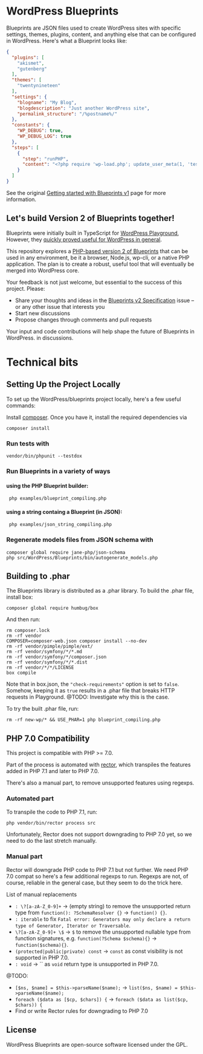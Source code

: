 # WordPress Blueprints

Blueprints are JSON files used to create WordPress sites with specific settings, themes, plugins, content, and anything
else that can be configured in WordPress. Here's what a Blueprint looks like:

```json
{
  "plugins": [
    "akismet",
    "gutenberg"
  ],
  "themes": [
    "twentynineteen"
  ],
  "settings": {
    "blogname": "My Blog",
    "blogdescription": "Just another WordPress site",
    "permalink_structure": "/%postname%/"
  },
  "constants": {
    "WP_DEBUG": true,
    "WP_DEBUG_LOG": true
  },
  "steps": [
    {
      "step": "runPHP",
      "content": "<?php require 'wp-load.php'; update_user_meta(1, 'test', 'value');"
    }
  ]
}
```

See the
original [Getting started with Blueprints v1](https://wordpress.github.io/wordpress-playground/blueprints-api/index)
page for more information.

## Let's build Version 2 of Blueprints together!

Blueprints were initially built in TypeScript
for [WordPress Playground](https://github.com/WordPress/wordpress-playground/),
However, they [quickly proved useful for
WordPress in general](https://github.com/WordPress/wordpress-playground/issues/1025).

This repository explores
a [PHP-based version 2 of Blueprints](https://github.com/WordPress/wordpress-playground/issues/1025) that can be
used in any environment, be it a browser, Node.js, wp-cli, or a native PHP application. The plan is to create a robust,
useful tool that will eventually be merged into WordPress core.

Your feedback is not just welcome, but essential to the success of this project. Please:

* Share your thoughts and ideas in the [Blueprints v2 Specification](https://github.com/WordPress/blueprints/issues/6)
  issue – or any other issue that interests you
* Start new discussions
* Propose changes through comments and pull requests

Your input and code contributions will help shape the future of Blueprints in WordPress.
in discussions.

# Technical bits

## Setting Up the Project Locally

To set up the WordPress/blueprints project locally, here's a few useful commands:

Install [composer](https://getcomposer.org/). Once you have it, install the required dependencies via

```shell
composer install
```

### Run tests with

```shell
vendor/bin/phpunit --testdox
```

### Run Blueprints in a variety of ways

#### using the PHP Blueprint builder:

```shell
 php examples/blueprint_compiling.php
```

#### using a string containg a Blueprint (in JSON):

```shell
 php examples/json_string_compiling.php
```

### Regenerate models files from JSON schema with

```shell
composer global require jane-php/json-schema
php src/WordPress/Blueprints/bin/autogenerate_models.php
```

## Building to .phar

The Blueprints library is distributed as a .phar library. To build the .phar file, install box:

```shell
composer global require humbug/box
```

And then run:

```shell
rm composer.lock
rm -rf vendor
COMPOSER=composer-web.json composer install --no-dev
rm -rf vendor/pimple/pimple/ext/
rm -rf vendor/symfony/*/*.md
rm -rf vendor/symfony/*/composer.json
rm -rf vendor/symfony/*/*.dist
rm -rf vendor/*/*/LICENSE
box compile
```

Note that in box.json, the `"check-requirements"` option is set to `false`. Somehow, keeping it as `true` results in a
.phar file
that breaks HTTP requests in Playground. @TODO: Investigate why this is the case.

To try the built .phar file, run:

```shell
rm -rf new-wp/* && USE_PHAR=1 php blueprint_compiling.php
```

## PHP 7.0 Compatibility

This project is compatible with PHP >= 7.0.

Part of the process is automated with [rector](https://github.com/rectorphp/rector),
which transpiles the features added in PHP 7.1 and later to PHP 7.0.

There's also a manual part, to remove unsupported features using regexps.

### Automated part

To transpile the code to PHP 7.1, run:

```bash
php vendor/bin/rector process src
```

Unfortunately, Rector does not support downgrading to PHP 7.0 yet, so we need to do the
last stretch manually.

### Manual part

Rector will downgrade PHP code to PHP 7.1 but not further. We need PHP 7.0 compat
so here's a few additional regexps to run. Regexps are not, of course, reliable in
the general case, but they seem to do the trick here.

List of manual replacements

* `: \?[a-zA-Z_0-9]+` -> (empty string) to remove the unsupported return type
  from `function(): ?SchemaResolver {}` -> `function() {}`.
* `: iterable` to fix `Fatal error: Generators may only declare a return type of Generator, Iterator or Traversable`.
* `\?[a-zA-Z_0-9]+ \$` -> `$` to remove the unsupported nullable type from function signatures,
  e.g. `function(?Schema $schema){}` -> `function($schema){}`.
* `(protected|public|private) const` -> `const` as const visibility is not supported in PHP 7.0.
* `: void` -> `` as `void` return type is unsupported in PHP 7.0.

@TODO:

* `[$ns, $name] = $this->parseName($name);` -> `list($ns, $name) = $this->parseName($name);`
* `foreach ($data as [$cp, $chars]) {` -> `foreach ($data as list($cp, $chars)) {`
* Find or write Rector rules for downgrading to PHP 7.0

## License

WordPress Blueprints are open-source software licensed under the GPL.
